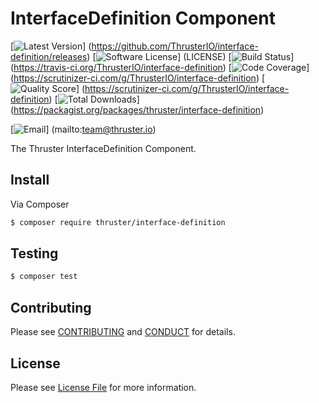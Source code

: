 # InterfaceDefinition Component

[![Latest Version](https://img.shields.io/github/release/ThrusterIO/interface-definition.svg?style=flat-square)]
(https://github.com/ThrusterIO/interface-definition/releases)
[![Software License](https://img.shields.io/badge/license-MIT-brightgreen.svg?style=flat-square)]
(LICENSE)
[![Build Status](https://img.shields.io/travis/ThrusterIO/interface-definition.svg?style=flat-square)]
(https://travis-ci.org/ThrusterIO/interface-definition)
[![Code Coverage](https://img.shields.io/scrutinizer/coverage/g/ThrusterIO/interface-definition.svg?style=flat-square)]
(https://scrutinizer-ci.com/g/ThrusterIO/interface-definition)
[![Quality Score](https://img.shields.io/scrutinizer/g/ThrusterIO/interface-definition.svg?style=flat-square)]
(https://scrutinizer-ci.com/g/ThrusterIO/interface-definition)
[![Total Downloads](https://img.shields.io/packagist/dt/thruster/interface-definition.svg?style=flat-square)]
(https://packagist.org/packages/thruster/interface-definition)

[![Email](https://img.shields.io/badge/email-team@thruster.io-blue.svg?style=flat-square)]
(mailto:team@thruster.io)

The Thruster InterfaceDefinition Component.


## Install

Via Composer

```bash
$ composer require thruster/interface-definition
```

## Testing

```bash
$ composer test
```


## Contributing

Please see [CONTRIBUTING](CONTRIBUTING.md) and [CONDUCT](CONDUCT.md) for details.


## License

Please see [License File](LICENSE) for more information.

